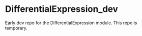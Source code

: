 # DifferentialExpression_dev
Early dev repo for the DifferentialExpression module. This repo is temporary.
